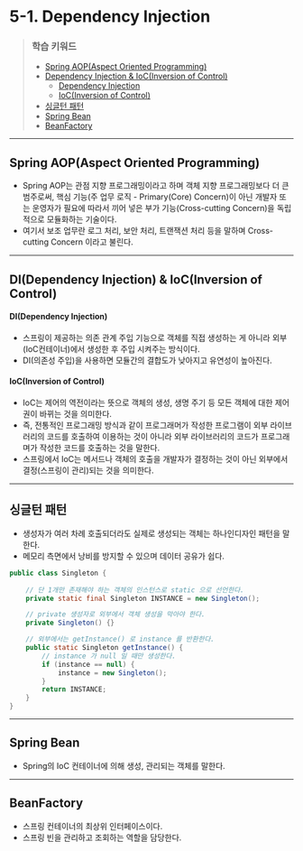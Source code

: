 # 5-1. Dependency Injection

> ### 학습 키워드
>
> * [Spring AOP(Aspect Oriented Programming)](5-1.-dependency-injection.md#spring-aop-aspect-oriented-programming)
> * [Dependency Injection](5-1.-dependency-injection.md#dependency-injection)[ & IoC(Inversion of Control)](5-1.-dependency-injection.md#di-dependency-injection-and-ioc-inversion-of-control)
>   * [Dependency Injection](5-1.-dependency-injection.md#dependency-injection)
>   * [IoC(Inversion of Control)](5-1.-dependency-injection.md#inversion-of-control)
> * [싱글턴 패턴](5-1.-dependency-injection.md#undefined-1)
> * [Spring Bean](5-1.-dependency-injection.md#spring-bean)
> * [BeanFactory](5-1.-dependency-injection.md#beanfactory)

***

## Spring AOP(Aspect Oriented Programming)

* Spring AOP는 관점 지향 프로그래밍이라고 하며 객체 지향 프로그래밍보다 더 큰 범주로써, 핵심 기능(주 업무 로직 - Primary(Core) Concern)이 아닌 개발자 또는 운영자가 필요에 따라서 끼어 넣은 부가 기능(Cross-cutting Concern)을 독립적으로 모듈화하는 기술이다.
* 여기서 보조 업무란 로그 처리, 보안 처리, 트랜잭션 처리 등을 말하며 Cross-cutting Concern 이라고 불린다.

***

## DI(Dependency Injection) & IoC(Inversion of Control)

#### DI(Dependency Injection)

* 스프링이 제공하는 의존 관계 주입 기능으로 객체를 직접 생성하는 게 아니라 외부(IoC컨테이너)에서 생성한 후 주입 시켜주는 방식이다.
* DI(의존성 주입)을 사용하면 모듈간의 결합도가 낮아지고 유연성이 높아진다.

#### IoC(Inversion of Control)

* IoC는 제어의 역전이라는 뜻으로 객체의 생성, 생명 주기 등 모든 객체에 대한 제어권이 바뀌는 것을 의미한다.
* 즉, 전통적인 프로그래밍 방식과 같이 프로그래머가 작성한 프로그램이 외부 라이브러리의 코드를 호출하여 이용하는 것이 아니라 외부 라이브러리의 코드가 프로그래며가 작성한 코드를 호출하는 것을 말한다.
* 스프링에서 IoC는 메서드나 객체의 호출을 개발자가 결정하는 것이 아닌 외부에서 결정(스프링이 관리)되는 것을 의미한다.

***

## 싱글턴 패턴

* 생성자가 여러 차례 호출되더라도 실제로 생성되는 객체는 하나인디자인 패턴을 말한다.
* 메모리 측면에서 낭비를 방지할 수 있으며 데이터 공유가 쉽다.

```java
public class Singleton {
    
    // 단 1개만 존재해야 하는 객체의 인스턴스로 static 으로 선언한다.
    private static final Singleton INSTANCE = new Singleton();

    // private 생성자로 외부에서 객체 생성을 막아야 한다.
    private Singleton() {}

    // 외부에서는 getInstance() 로 instance 를 반환한다.
    public static Singleton getInstance() {
        // instance 가 null 일 때만 생성한다.
        if (instance == null) {
            instance = new Singleton();
        }
        return INSTANCE;
    }
}
```

***

## Spring Bean

* Spring의 IoC 컨테이너에 의해 생성, 관리되는 객체를 말한다.

***

## BeanFactory

* 스프링 컨테이너의 최상위 인터페이스이다.
* 스프링 빈을 관리하고 조회하는 역할을 담당한다.
